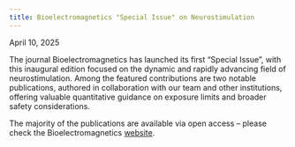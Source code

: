 ```yaml
---
title: Bioelectromagnetics "Special Issue" on Neurostimulation
---
```

April 10, 2025

The journal Bioelectromagnetics has launched its first “Special Issue”, with this inaugural edition focused on the dynamic and rapidly advancing field of neurostimulation. Among the featured contributions are two notable publications, authored in collaboration with our team and other institutions, offering valuable quantitative guidance on exposure limits and broader safety considerations.

The majority of the publications are available via open access – please check the Bioelectromagnetics [website](https://onlinelibrary.wiley.com/doi/toc/10.1002/(ISSN)1521-186X.Neurostimulation).
